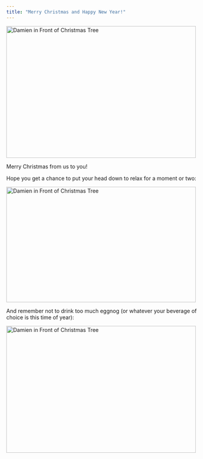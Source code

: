 ```yaml
---
title: "Merry Christmas and Happy New Year!"
---
```

<p><a href="https://www.flickr.com/photos/lemon/2134078226/" class="tt-flickr"><img src="https://farm3.static.flickr.com/2309/2134078226_dd6a3308f3.jpg" alt="Damien in Front of Christmas Tree" width="500" height="347" border="0" /></a></p>
<p>Merry Christmas from us to you!</p>
<p>Hope you get a chance to put your head down to relax for a moment or two:</p>
<p><a href="https://www.flickr.com/photos/lemon/2134083414/" class="tt-flickr"><img src="https://farm3.static.flickr.com/2400/2134083414_06e70e5a95.jpg" alt="Damien in Front of Christmas Tree" width="500" height="304" border="0" /></a></p>
<p>And remember not to drink too much eggnog (or whatever your beverage of choice is this time of year):</p>
<p><a href="https://www.flickr.com/photos/lemon/2133306891/" class="tt-flickr"><img src="https://farm3.static.flickr.com/2085/2133306891_72ff4f6fbc.jpg" alt="Damien in Front of Christmas Tree" width="500" height="334" border="0" /></a></p>
